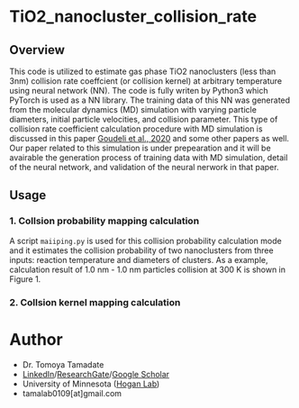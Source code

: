 # TiO2_nanocluster_collision_rate
## Overview
This code is utilized to estimate gas phase TiO2 nanoclusters (less than 3nm) collision rate coeffcient (or collision kernel) at arbitrary temperature using neural network (NN).  The code is fully writen by Python3 which PyTorch is used as a NN library. The training data of this NN was generated from the molecular dynamics (MD) simulation with varying particle diameters, initial particle velocities, and collision parameter.  This type of collision rate coefficient calculation procedure with MD simulation is discussed in this paper [Goudeli et al., 2020](https://www.sciencedirect.com/science/article/pii/S0021850220300471?via%3Dihub) and some other papers as well.  Our paper related to this simulation is under prepearation and it will be avairable the generation process of training data with MD simulation, detail of the neural network, and validation of the neural nerwork in that paper.
## Usage
### 1. Collsion probability mapping calculation
A script `maiiping.py` is used for this collision probability calculation mode and it estimates the collision probability of two nanoclusters from three inputs: reaction temperature and diameters of clusters. As a example, calculation result of 1.0 nm - 1.0 nm particles collision at 300 K is shown in Figure 1.
### 2. Collsion kernel mapping calculation
# Author
* Dr. Tomoya Tamadate
* [LinkedIn](https://www.linkedin.com/in/tomoya-tamadate-953673142/)/[ResearchGate](https://www.researchgate.net/profile/Tomoya-Tamadate)/[Google Scholar](https://scholar.google.com/citations?user=XXSOgXwAAAAJ&hl=ja)
* University of Minnesota ([Hogan Lab](https://hoganlab.umn.edu/))
* tamalab0109[at]gmail.com
